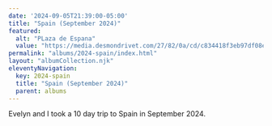 ```yaml
---
date: '2024-09-05T21:39:00-05:00'
title: "Spain (September 2024)"
featured:
  alt: "PLaza de Espana"
  value: "https://media.desmondrivet.com/27/82/0a/cd/c834418f3eb97df08ead1fc9ee4839e43218bef19c42c728aab27fde.jpg"
permalink: "albums/2024-spain/index.html"
layout: "albumCollection.njk"
eleventyNavigation:
  key: 2024-spain
  title: "Spain (September 2024)"
  parent: albums
---
```


Evelyn and I took a 10 day trip to Spain in September 2024.
